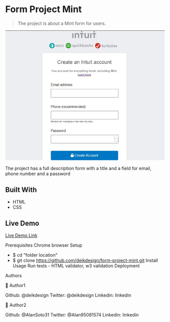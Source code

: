 # Form Project Mint

> The project is about a Mint form for users.

![screenshot](./mint_screenshot.JPG)

The project has a full description form with a title and a field for email, phone number and a password

## Built With

- HTML
- CSS

## Live Demo

[Live Demo Link](https://deikdesign.github.io/form-project-mint/)

Prerequisites
Chrome browser
Setup
* $ cd "folder location"
* $ git clone https://github.com/deikdesign/form-project-mint.git
Install
Usage 
Run tests - HTML validator, w3 validation
Deployment 

Authors

👤 Author1

Github: @deikdesign
Twitter: @deikdesign
Linkedin: linkedin

👤 Author2

Github: @AlanSoto31
Twitter: @Alan95081574
Linkedin: linkedin
